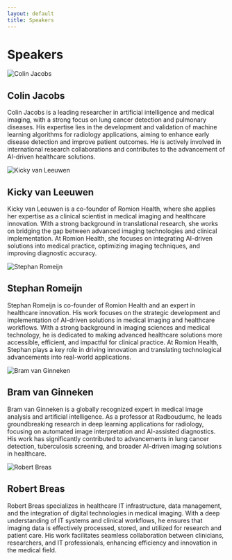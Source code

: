 ```yaml
---
layout: default
title: Speakers
---
```


# Speakers


<div class="speaker left">
    <img src="{{ site.url }}/assets/img/Colin_Jacobs.jpg" alt="Colin Jacobs">
    <div class="speaker-info">
        <h2>Colin Jacobs  
        <a href="https://www.linkedin.com/in/colin-jacobs-01a14628/" target="_blank" style="margin-left:3mm;">
            <i class="fa-brands fa-linkedin"></i>
        </a></h2>
        <p> Colin Jacobs is a leading researcher in artificial intelligence and medical imaging, with a strong focus on lung cancer detection and pulmonary diseases. His expertise lies in the development and validation of machine learning algorithms for radiology applications, aiming to enhance early disease detection and improve patient outcomes. He is actively involved in international research collaborations and contributes to the advancement of AI-driven healthcare solutions.  </p>
    </div>
</div>


<div class="speaker right">
    <img src="{{ site.url }}/assets/img/Kicky_van_Leeuwen.jpg" alt="Kicky van Leeuwen">
    <div class="speaker-info">
        <h2>Kicky van Leeuwen</h2>
        <p> Kicky van Leeuwen is a co-founder of Romion Health, where she applies her expertise as a clinical scientist in medical imaging and healthcare innovation. With a strong background in translational research, she works on bridging the gap between advanced imaging technologies and clinical implementation. At Romion Health, she focuses on integrating AI-driven solutions into medical practice, optimizing imaging techniques, and improving diagnostic accuracy. </p>
    </div>
</div>

<div class="speaker left">
    <img src="{{ site.url }}/assets/img/Stephan_Romeijn.jpg" alt="Stephan Romeijn">
    <div class="speaker-info">
        <h2>Stephan Romeijn</h2>
        <p>Stephan Romeijn is co-founder of Romion Health and an expert in healthcare innovation. His work focuses on the strategic development and implementation of AI-driven solutions in medical imaging and healthcare workflows. With a strong background in imaging sciences and medical technology, he is dedicated to making advanced healthcare solutions more accessible, efficient, and impactful for clinical practice. At Romion Health, Stephan plays a key role in driving innovation and translating technological advancements into real-world applications.</p>
    </div>
</div>

<div class="speaker right">
    <img src="{{ site.url }}/assets/img/Bram_van_Ginneken.jpg" alt="Bram van Ginneken">
    <div class="speaker-info">
       <h2>Bram van Ginneken 
        <a href="https://www.linkedin.com/in/bramvanginneken/" target="_blank" style="margin-left:3mm;">
            <i class="fa-brands fa-linkedin"></i>
        </a></h2>
       <p> Bram van Ginneken is a globally recognized expert in medical image analysis and artificial intelligence. As a professor at Radboudumc, he leads groundbreaking research in deep learning applications for radiology, focusing on automated image interpretation and AI-assisted diagnostics. His work has significantly contributed to advancements in lung cancer detection, tuberculosis screening, and broader AI-driven imaging solutions in healthcare.</p>
    </div>
</div>

<div class="speaker left">
    <img src="{{ site.url }}/assets/img/Robert_Breas.jpg" alt="Robert Breas">
    <div class="speaker-info">
        <h2>Robert Breas</h2>
        <p> Robert Breas specializes in healthcare IT infrastructure, data management, and the integration of digital technologies in medical imaging. With a deep understanding of IT systems and clinical workflows, he ensures that imaging data is effectively processed, stored, and utilized for research and patient care. His work facilitates seamless collaboration between clinicians, researchers, and IT professionals, enhancing efficiency and innovation in the medical field. </p>
    </div>
</div>





